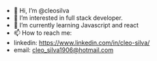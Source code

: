 - 👋 Hi, I’m @cleosilva
- 👀 I’m interested in full stack developer.
- 🌱 I’m currently learning Javascript and react
- 📫 How to reach me:
- linkedin: https://www.linkedin.com/in/cleo-silva/ 
- email: cleo_silva1906@hotmail.com

<!---
cleosilva/cleosilva is a ✨ special ✨ repository because its `README.md` (this file) appears on your GitHub profile.
You can click the Preview link to take a look at your changes.
--->
